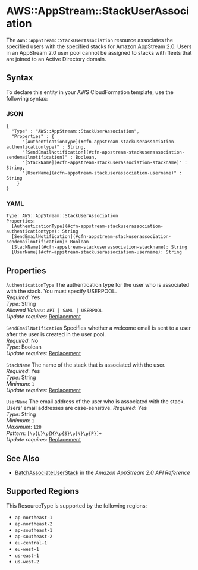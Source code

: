 # AWS::AppStream::StackUserAssociation<a name="aws-resource-appstream-stackuserassociation"></a>

The `AWS::AppStream::StackUserAssociation` resource associates the specified users with the specified stacks for Amazon AppStream 2\.0\. Users in an AppStream 2\.0 user pool cannot be assigned to stacks with fleets that are joined to an Active Directory domain\.

## Syntax<a name="aws-resource-appstream-stackuserassociation-syntax"></a>

To declare this entity in your AWS CloudFormation template, use the following syntax:

### JSON<a name="aws-resource-appstream-stackuserassociation-syntax.json"></a>

```
{
  "Type" : "AWS::AppStream::StackUserAssociation",
  "Properties" : {
      "[AuthenticationType](#cfn-appstream-stackuserassociation-authenticationtype)" : String,
      "[SendEmailNotification](#cfn-appstream-stackuserassociation-sendemailnotification)" : Boolean,
      "[StackName](#cfn-appstream-stackuserassociation-stackname)" : String,
      "[UserName](#cfn-appstream-stackuserassociation-username)" : String
    }
}
```

### YAML<a name="aws-resource-appstream-stackuserassociation-syntax.yaml"></a>

```
Type: AWS::AppStream::StackUserAssociation
Properties: 
  [AuthenticationType](#cfn-appstream-stackuserassociation-authenticationtype): String
  [SendEmailNotification](#cfn-appstream-stackuserassociation-sendemailnotification): Boolean
  [StackName](#cfn-appstream-stackuserassociation-stackname): String
  [UserName](#cfn-appstream-stackuserassociation-username): String
```

## Properties<a name="aws-resource-appstream-stackuserassociation-properties"></a>

`AuthenticationType`  <a name="cfn-appstream-stackuserassociation-authenticationtype"></a>
The authentication type for the user who is associated with the stack\. You must specify USERPOOL\.  
*Required*: Yes  
*Type*: String  
*Allowed Values*: `API | SAML | USERPOOL`  
*Update requires*: [Replacement](https://docs.aws.amazon.com/AWSCloudFormation/latest/UserGuide/using-cfn-updating-stacks-update-behaviors.html#update-replacement)

`SendEmailNotification`  <a name="cfn-appstream-stackuserassociation-sendemailnotification"></a>
Specifies whether a welcome email is sent to a user after the user is created in the user pool\.  
*Required*: No  
*Type*: Boolean  
*Update requires*: [Replacement](https://docs.aws.amazon.com/AWSCloudFormation/latest/UserGuide/using-cfn-updating-stacks-update-behaviors.html#update-replacement)

`StackName`  <a name="cfn-appstream-stackuserassociation-stackname"></a>
The name of the stack that is associated with the user\.  
*Required*: Yes  
*Type*: String  
*Minimum*: `1`  
*Update requires*: [Replacement](https://docs.aws.amazon.com/AWSCloudFormation/latest/UserGuide/using-cfn-updating-stacks-update-behaviors.html#update-replacement)

`UserName`  <a name="cfn-appstream-stackuserassociation-username"></a>
The email address of the user who is associated with the stack\.  
Users' email addresses are case\-sensitive\.
*Required*: Yes  
*Type*: String  
*Minimum*: `1`  
*Maximum*: `128`  
*Pattern*: `[\p{L}\p{M}\p{S}\p{N}\p{P}]+`  
*Update requires*: [Replacement](https://docs.aws.amazon.com/AWSCloudFormation/latest/UserGuide/using-cfn-updating-stacks-update-behaviors.html#update-replacement)

## See Also<a name="aws-resource-appstream-stackuserassociation--seealso"></a>
+  [BatchAssociateUserStack](https://docs.aws.amazon.com/appstream2/latest/APIReference/API_BatchAssociateUserStack.html) in the *Amazon AppStream 2\.0 API Reference* 

## Supported Regions

This ResourceType is supported by the following regions:

- `ap-northeast-1`
- `ap-northeast-2`
- `ap-southeast-1`
- `ap-southeast-2`
- `eu-central-1`
- `eu-west-1`
- `us-east-1`
- `us-west-2`
